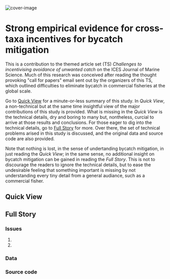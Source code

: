 ![cover-image](https://hvoltbb.github.io/pics/cover_pic.jpg)
# Strong empirical evidence for cross-taxa incentives for bycatch mitigation

This is a contribution to the themed article set (TS) *Challenges to incentivising avoidance of unwanted catch* on the ICES Journal of Marine Science. Much of this research was conceived after reading the thought provoking "call for papers" email sent out by the organizers of this TS, which outlined difficulties to eliminate bycatch in commercial fisheries at the global scale.

Go to [Quick View](#Quick-View) for a minute-or-less summary of this study. In *Quick View*, a non-technical but at the same time insightful view of the major contributions of this study is provided. What is missing in the *Quick View* is the technical details, dry and boring to many but, nontheless, curcial to arrive at those results and conclusions. For those eager to dig into the technical details, go to [Full Story](#Full-Story) for more. Over there, the set of technical problems arised in this study is discussed, and the original data and source code are also provided.

Note that nothing is lost, in the sense of undertanding bycatch mitigation, in just reading the *Quick View*; in the same sense, no additional insight on bycatch mitigation can be gained in reading the *Full Story*. This is not to discourage the readers to ignore the technical details, but to ease the undesirable feeling that something important is missing by not understanding every tiny detail from a general audiance, such as a commercial fisher.

## Quick View


## Full Story
### Issues
1.
2.

### Data

### Source code

